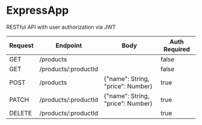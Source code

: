 # ExpressApp
RESTful API with user authorization via JWT

| Request | Endpoint             | Body                              |  Auth Required |
|---------|----------------------|-----------------------------------|----------------|
| GET     | /products            |                                   |      false     |
| GET     | /products/:productId |                                   |      false     |
| POST    | /products            | {"name": String, "price": Number} |      true      |
| PATCH   | /products/:productId | {"name": String, "price": Number} |      true      |
| DELETE  | /products/:productId |                                   |      true      |
